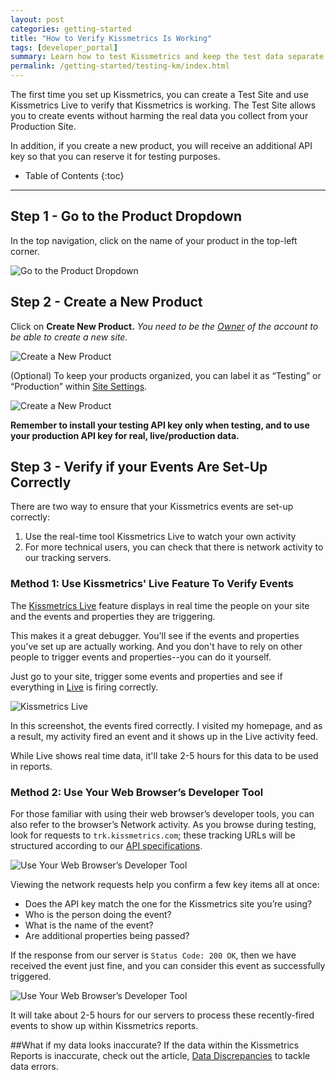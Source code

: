 ```yaml
---
layout: post
categories: getting-started
title: "How to Verify Kissmetrics Is Working"
tags: [developer_portal]
summary: Learn how to test Kissmetrics and keep the test data separate from your "real" data.
permalink: /getting-started/testing-km/index.html
---
```

The first time you set up Kissmetrics, you can create a Test Site and use Kissmetrics Live to verify that Kissmetrics is working. The Test Site allows you to create events without harming the real data you collect from your Production Site.

In addition, if you create a new product, you will receive an additional API key so that you can reserve it for testing purposes.

* Table of Contents
{:toc}
* * *

## Step 1 - Go to the Product Dropdown

In the top navigation, click on the name of your product in the top-left corner.

![Go to the Product Dropdown][#1]

## Step 2 - Create a New Product
Click on **Create New Product.** _You need to be the [Owner][1] of the account to be able to create a new site._

![Create a New Product][#2]

(Optional) To keep your products organized, you can label it as “Testing” or “Production” within [Site Settings][2].

![Create a New Product][#3]

**Remember to install your testing API key only when testing, and to use your production API key for real, live/production data.**

## Step 3 - Verify if your Events Are Set-Up Correctly
There are two way to ensure that your Kissmetrics events are set-up correctly:

1. Use the real-time tool Kissmetrics Live to watch your own activity
2. For more technical users, you can check that there is network activity to our tracking servers.

### Method 1: Use Kissmetrics' Live Feature To Verify Events

The [Kissmetrics Live][3] feature displays in real time the people on your site and the events and properties they are triggering.

This makes it a great debugger. You'll see if the events and properties you've set up are actually working. And you don't have to rely on other people to trigger events and properties--you can do it yourself.

Just go to your site, trigger some events and properties and see if everything in [Live][3] is firing correctly.

![Kissmetrics Live][#4]

In this screenshot, the events fired correctly. I visited my homepage, and as a result, my activity fired an event and it shows up in the Live activity feed.

While Live shows real time data, it'll take 2-5 hours for this data to be used in reports.


### Method 2: Use Your Web Browser’s Developer Tool
For those familiar with using their web browser’s developer tools, you can also refer to the browser’s Network activity. As you browse during testing, look for requests to `trk.kissmetrics.com`; these tracking URLs will be structured according to our [API specifications][4].

![Use Your Web Browser’s Developer Tool][#5]

Viewing the network requests help you confirm a few key items all at once:

* Does the API key match the one for the Kissmetrics site you’re using?
* Who is the person doing the event?
* What is the name of the event?
* Are additional properties being passed?

If the response from our server is `Status Code: 200 OK`, then we have received the event just fine, and you can consider this event as successfully triggered.

![Use Your Web Browser’s Developer Tool][#6]

It will take about 2-5 hours for our servers to process these recently-fired events to show up within Kissmetrics reports.

##What if my data looks inaccurate?
If the data within the Kissmetrics Reports is inaccurate, check out the article, [Data Discrepancies][5] to tackle data errors.

[#1]:https://kissmetrics-support-files.s3.amazonaws.com/assets/getting-started/testing-km/How%20to%20Verify%20that%20Kissmetrics%20is%20Working%201.png
[#2]:https://kissmetrics-support-files.s3.amazonaws.com/assets/getting-started/testing-km/How%20to%20Verify%20that%20Kissmetrics%20is%20Working%202.png
[#3]:https://kissmetrics-support-files.s3.amazonaws.com/assets/getting-started/testing-km/How%20to%20Verify%20that%20Kissmetrics%20is%20Working%203.png
[#4]:https://kissmetrics-support-files.s3.amazonaws.com/assets/getting-started/testing-km/How%20to%20Verify%20that%20Kissmetrics%20is%20Working%204.png
[#5]:https://kissmetrics-support-files.s3.amazonaws.com/assets/getting-started/testing-km/How%20to%20Verify%20that%20Kissmetrics%20is%20Working%205.png
[#6]:https://kissmetrics-support-files.s3.amazonaws.com/assets/getting-started/testing-km/How%20to%20Verify%20that%20Kissmetrics%20is%20Working%206.png

[1]:http://support.kissmetrics.com/how-tos/team-permissions
[2]:https://app.kissmetrics.com/product.edit
[3]:https://app.kissmetrics.com/live
[4]:http://support.kissmetrics.com/apis/specifications
[5]:http://support.kissmetrics.com/troubleshooting/data-discrepancies/
